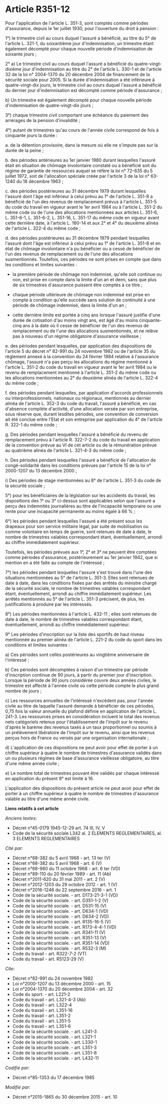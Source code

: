 # Article R351-12

Pour l'application de l'article L. 351-3, sont comptés comme périodes d'assurance, depuis le 1er juillet 1930, pour
l'ouverture du droit à pension : 

1°) le trimestre civil au cours duquel l'assuré a bénéficié, au titre du 5° de l'article L. 321-1, du soixantième jour
d'indemnisation, un trimestre étant également décompté pour chaque nouvelle période d'indemnisation de soixante jours ; 

2° a) Le trimestre civil au cours duquel l'assuré a bénéficié du quatre-vingt-dixième jour d'indemnisation au titre du 2° de
l'article L. 330-1 et de l'article 32 de la loi n° 2004-1370 du 20 décembre 2004 de financement de la sécurité sociale pour
2005. Si la durée d'indemnisation a été inférieure à quatre-vingt-dix jours, le trimestre civil au cours duquel l'assuré a
bénéficié du dernier jour d'indemnisation est décompté comme période d'assurance ; 

b) Un trimestre est également décompté pour chaque nouvelle période d'indemnisation de quatre-vingt-dix jours ; 

3°) chaque trimestre civil comportant une échéance du paiement des arrérages de la pension d'invalidité ; 

4°) autant de trimestres qu'au cours de l'année civile correspond de fois à cinquante jours la durée : 

a. de la détention provisoire, dans la mesure où elle ne s'impute pas sur la durée de la peine ; 

b. des périodes antérieures au 1er janvier 1980 durant lesquelles l'assuré était en situation de chômage involontaire
constaté ou a bénéficié soit du régime de garantie de ressources auquel se réfère la loi n° 72-635 du 5 juillet 1972, soit de
l'allocation spéciale créée par l'article 3 de la loi n° 63-1240 du 18 décembre 1963 ; 

c. des périodes postérieures au 31 décembre 1979 durant lesquelles l'assuré dont l'âge est inférieur à celui prévu au 1° de
l'article L. 351-8 a bénéficié de l'un des revenus de remplacement prévus à l'article L. 351-5 du code du travail en vigueur
avant le 1er avril 1984 ou à l'article L. 351-2 du même code ou de l'une des allocations mentionnées aux articles L. 351-6,
L. 351-6-1, L. 351-6-2, L. 351-16, L. 351-17 du même code en vigueur avant cette dernière date, à l'article L. 160-14 et aux
2° et 4° du deuxième alinéa de l'article L. 322-4 du même code ; 

d. des périodes postérieures au 31 décembre 1979 pendant lesquelles l'assuré dont l'âge est inférieur à celui prévu au 1° de
l'article L. 351-8 et en état de chômage involontaire n'a pu bénéficier ou a cessé de bénéficier de l'un des revenus de
remplacement ou de l'une des allocations susmentionnés. Toutefois, ces périodes ne sont prises en compte que dans les
conditions et limites suivantes :

- la première période de chômage non indemnisé, qu'elle soit continue ou non, est prise en compte dans la limite d'un an et
demi, sans que plus de six trimestres d'assurance puissent être comptés à ce titre ;

- chaque période ultérieure de chômage non indemnisé est prise en compte à condition qu'elle succède sans solution de
continuité à une période de chômage indemnisé, dans la limite d'un an ;

- cette dernière limite est portée à cinq ans lorsque l'assuré justifie d'une durée de cotisation d'au moins vingt ans, est
âgé d'au moins cinquante-cinq ans à la date où il cesse de bénéficier de l'un des revenus de remplacement ou de l'une des
allocations susmentionnés, et ne relève pas à nouveau d'un régime obligatoire d'assurance vieillesse ; 

e. des périodes pendant lesquelles, par application des dispositions de l'article 5 du décret n° 82-991 du 24 novembre 1982
ou de l'article 35 du règlement annexé à la convention du 24 février 1984 relative à l'assurance chômage, l'assuré n'a pas
perçu les allocations du régime mentionné à l'article L. 351-2 du code du travail en vigueur avant le 1er avril 1984 ou le
revenu de remplacement mentionné à l'article L. 351-2 du même code ou les allocations mentionnées au 2° du deuxième alinéa de
l'article L. 322-4 du même code ; 

f. des périodes pendant lesquelles, par application d'accords professionnels ou interprofessionnels, nationaux ou régionaux,
mentionnés au dernier alinéa de l'article L. 352-3 du code du travail, l'assuré a bénéficié, en cas d'absence complète
d'activité, d'une allocation versée par son entreprise, sous réserve que, durant lesdites périodes, une convention de
conversion ait été conclue entre l'Etat et son entreprise par application du 4° de l'article R. 322-1 du même code ; 

g. Des périodes pendant lesquelles l'assuré a bénéficié du revenu de remplacement prévu à l'article R. 322-7-2 du code du
travail en application de la convention prévue au VI de cet article ou de la rémunération prévue au quatrième alinéa de
l'article L. 321-4-3 du même code ; 

h. Des périodes pendant lesquelles l'assuré a bénéficié de l'allocation de congé-solidarité dans les conditions prévues par
l'article 15 de la loi n° 2000-1207 du 13 décembre 2000 ; 

i) Des périodes de stage mentionnées au 8° de l'article L. 351-3 du code de la sécurité sociale ; 

5°) pour les bénéficiaires de la législation sur les accidents du travail, les dispositions des 1° ou 3° ci-dessus sont
applicables selon que l'assuré a perçu des indemnités journalières au titre de l'incapacité temporaire ou une rente pour une
incapacité permanente au moins égale à 66 % ; 

6°) les périodes pendant lesquelles l'assuré a été présent sous les drapeaux pour son service militaire légal, par suite de
mobilisation ou comme volontaire en temps de guerre, sont retenues de date à date, le nombre de trimestres valables
correspondant étant, éventuellement, arrondi au chiffre immédiatement supérieur. 

Toutefois, les périodes prévues aux 1°, 2° et 3° ne peuvent être comptées comme périodes d'assurance, postérieurement au 1er
janvier 1942, que si mention en a été faite au compte de l'intéressé ; 

7°) les périodes pendant lesquelles l'assuré s'est trouvé dans l'une des situations mentionnées au 5° de l'article L. 351-3.
Elles sont retenues de date à date, dans les conditions fixées par des arrêtés du ministre chargé de la sécurité sociale, le
nombre de trimestres valables correspondant étant, éventuellement, arrondi au chiffre immédiatement supérieur. Les arrêtés
mentionnés au 5° de l'article L. 351-3 précisent, de plus, les justifications à produire par les intéressés. 

8°) Les périodes mentionnées à l'article L. 432-11 ; elles sont retenues de date à date, le nombre de trimestres valables
correspondant étant, éventuellement, arrondi au chiffre immédiatement supérieur. 

9° Les périodes d'inscription sur la liste des sportifs de haut niveau mentionnée au premier alinéa de l'article L. 221-2 du
code du sport dans les conditions et limites suivantes : 

a) Ces périodes sont celles postérieures au vingtième anniversaire de l'intéressé ; 

b) Ces périodes sont décomptées à raison d'un trimestre par période d'inscription continue de 90 jours, à partir du premier
jour d'inscription. Lorsque la période de 90 jours considérée couvre deux années civiles, le trimestre est affecté à l'année
civile où cette période compte le plus grand nombre de jours ; 

c) Les ressources annuelles de l'intéressé n'excèdent pas, pour l'année civile au titre de laquelle l'assuré demande à
bénéficier de ces périodes, 0,75 fois la valeur annuelle du plafond définie en application de l'article L. 241-3. Les
ressources prises en considération incluent le total des revenus nets catégoriels retenus pour l'établissement de l'impôt sur
le revenu d'après le barème des revenus taxés à un taux proportionnel ou soumis à un prélèvement libératoire de l'impôt sur
le revenu, ainsi que les revenus perçus hors de France ou versés par une organisation internationale ; 

d) L'application de ces dispositions ne peut avoir pour effet de porter à un chiffre supérieur à quatre le nombre de
trimestres d'assurance validés dans un ou plusieurs régimes de base d'assurance vieillesse obligatoire, au titre d'une même
année civile ; 

e) Le nombre total de trimestres pouvant être validés par chaque intéressé en application du présent 9° est limité à 16. 

L'application des dispositions du présent article ne peut avoir pour effet de porter à un chiffre supérieur à quatre le
nombre de trimestres d'assurance valable au titre d'une même année civile.

**Liens relatifs à cet article**

_Anciens textes_:

  - Décret n°45-0179 1945-12-29 art. 74 III, IV, V
  - Code de la sécurité sociale L342 al. 2 ELEMENTS REGLEMENTAIRES, al. 3 ELEMENTS REGLEMENTAIRES

_Cité par_:

  - Décret n°68-382 du 5 avril 1968 - art. 13 ter (V)
  - Décret n°68-382 du 5 avril 1968 - art. 6 (V)
  - Décret n°68-960 du 11 octobre 1968 - art. 6 ter (VD)
  - Décret n°89-110 du 20 février 1989 - art. 11 (Ab)
  - Décret n°2011-620 du 31 mai 2011 - art. 2 (V)
  - Décret n°2012-1203 du 29 octobre 2012 - art. 1 (V)
  - Décret n°2016-1246 du 22 septembre 2016 - art. 1
  - Code de la sécurité sociale. - art. D173-21-3-1 (VD)
  - Code de la sécurité sociale. - art. D351-1-2 (V)
  - Code de la sécurité sociale. - art. D531-15 (V)
  - Code de la sécurité sociale. - art. D634-1 (VD)
  - Code de la sécurité sociale. - art. D634-2 (VD)
  - Code de la sécurité sociale. - art. R135-16-5 (V)
  - Code de la sécurité sociale. - art. R173-4-4-1 (VD)
  - Code de la sécurité sociale. - art. R341-11 (V)
  - Code de la sécurité sociale. - art. R351-13 (V)
  - Code de la sécurité sociale. - art. R351-14 (VD)
  - Code de la sécurité sociale. - art. R532-3 (M)
  - Code du travail - art. R322-7-2 (VT)
  - Code du travail - art. R5123-29 (V)

_Cite_:

  - Décret n°82-991 du 24 novembre 1982
  - Loi n°2000-1207 du 13 décembre 2000 - art. 15
  - Loi n°2004-1370 du 20 décembre 2004 - art. 32
  - Code du sport. - art. L221-2
  - Code du travail - art. L321-4-3 (Ab)
  - Code du travail - art. L322-4
  - Code du travail - art. L351-16
  - Code du travail - art. L351-2
  - Code du travail - art. L351-5
  - Code du travail - art. L351-6
  - Code de la sécurité sociale. - art. L241-3
  - Code de la sécurité sociale. - art. L321-1
  - Code de la sécurité sociale. - art. L330-1
  - Code de la sécurité sociale. - art. L351-3
  - Code de la sécurité sociale. - art. L351-8
  - Code de la sécurité sociale. - art. L432-11

_Codifié par_:

  - Décret n°85-1353 du 17 décembre 1985

_Modifié par_:

  - Décret n°2015-1865 du 30 décembre 2015 - art. 10
